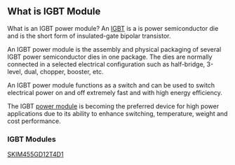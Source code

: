 ## What is IGBT Module

What is an IGBT power module?
An [IGBT](https://www.slw-ele.com/) is a is power semiconductor die and is the short form of insulated-gate bipolar transistor.

An IGBT power module is the assembly and physical packaging of several IGBT power semiconductor dies in one package. The dies are normally connected in a selected electrical configuration such as half-bridge, 3-level, dual, chopper, booster, etc.

An IGBT power module functions as a switch and can be used to switch electrical power on and off extremely fast and with high energy efficiency.

The IGBT [power module](https://www.shunlongwei.com) is becoming the preferred device for high power applications due to its ability to enhance switching, temperature, weight and cost performance.

### IGBT Modules
[SKIM455GD12T4D1](https://sites.google.com/view/skim455gd12t4d1/)

